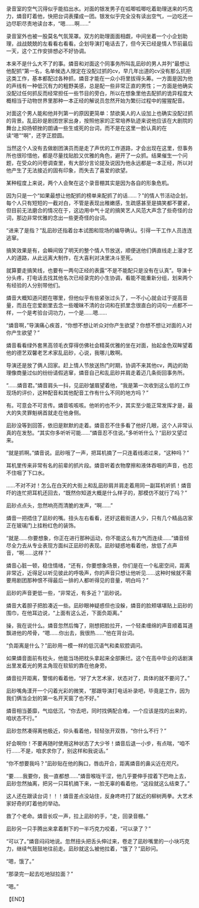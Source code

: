 录音室的空气沉得似乎能掐出水。对面的银发男子在呱唧呱唧吃着助理送来的巧克力，燐音盯着他，快把台词表攥成一团。银发似乎完全没有读出空气，一边吃还一边尽职尽责地读台本，“嗯……啊……”

录音室外也被一股莫名气氛笼罩。双方的助理面面相觑，中间坐着一个小企划助理，战战兢兢的左看看右看看。企划导演打电话去了，但今天已经是情人节前最后一天，这个工作安排想必不好协调。

本来不是什么大不了的事。燐音和对面这个同事务所叫乱凪砂的男人并列“最想让他配抓”第一名，名单候选人限定在没配过抓的cv，早几年出道的cv没有那么抗拒这类工作，基本都配过各种抓，燐音才能在一众小将里拔得头筹。一方面是因为他的声线有一种低沉有力的粗野美感，总是配一些非常正直的男性；一方面是他确实没配过任何抓反而经常担任一些节目的旁白，所以在想象里他去配抓的诡异程度大概相当于动物世界里那种一本正经的解说员忽然开始为繁衍过程中的猩猩配音。

对面这个男人能和他并列第一的原因更简单：禁欲美人的人设加上也确实没配过抓的背景。乱凪砂是剧团世家出身，按照他家的正常培养轨迹来说他应该在大剧院的舞台上抑扬顿挫的朗诵一些生或死的台词，而不是在这里一脸认真的在读“嗯”“啊”，还字正腔圆。

当然这个人没有去做剧团演员而是走了声优的工作道路，才会出现在这里，但事务所也很珍惜他，都是尽量找贴脸又优雅的角色，避开了一众抓。结果催生一个问题，在受众的问卷调查里，有大部分言论提及说因为他永远都是一本正经，所以对他产生了无法接近的固有印象，而失去了喜爱的欲望。

某种程度上来说，两个人会聚在这个录音棚其实是因为各自的形象危机。

因为只是一个“如果最想让他配抓的榜单来配抓了的话……？”的情人节活动企划，每个人只有短短的一截对白，不管是表现出稚嫩感，生疏感甚至是搞笑都不要紧，但目前无法磨合的情况在于，这边用中气十足的搞笑艺人风范大声念了些奇怪的台词，那边非常优雅的念出一些更奇怪的台词。

“进来了是指？”乱凪砂还指着台本试图和现场的编导确认。引得一干工作人员连连逃窜。

搞笑效果是有，会瞬间毁了明天的整个情人节放送，顺便送他们俩直线走上漫才艺人的道路，从此远离大制作，在大喜利对决里决斗至死。

就算要走搞笑线，也要有一两句正经的表露“不是不能配只是没有在认真”。导演十分头疼，打电话去找其他名次已经录完的小生协调，看能不能重新分组，划来两个有经验的人分别带他们。

燐音大概知道问题在哪里，但他似乎有些紧张过头了，一不小心就会过于提高音量，而且在恋爱剧里去念一些暧昧不清的台词和在抓里念很直白的词句一点都不一样，一个是考验台词功力，一个是……嗯……

“燐音啊，”导演痛心疾首，“你想不想让听众对你产生欲望？你想不想让对面的人对你产生欲望？”

燐音看看绿外套黑高领毛衣穿得仿佛社会精英优雅的坐在对面，抬起金色双眸望着他的德艺双馨老艺术家乱凪砂，心说，我哪儿敢啊。

导演还是放了俩人回家。赶上情人节放送热门时期，协调不来其他cv，两边的助理像商量过似的纷纷请假逃窜，燐音自己和乱凪砂并肩走着迈几条街回事务所。

“……燐音君。”燐音肩头一抖，见凪砂皱眉望着他，“我是第一次收到这么低的工作现场的评价，这种配音和其他配音工作有什么不同的地方吗？”

有。可意会不可言传。燐音咳咳咳。他听的也不少，其实至少能正常发挥才是，最大的失灵罪魁祸首就走在他身侧。

凪砂没等到回答，依旧是默默的走着。燐音忍不住多看了他好几眼，这个人非常认真的在发愁。“其实你多听听可能……”燐音忍不住说。”多听听什么？“凪砂又望过来。

“就是抓啊。”燐音说。凪砂哦了一声，把耳机摘了一只连着线递过来，“这种吗？”

耳机里传来非常有名的前辈的抓片段。燐音听着衣物摩擦和液体吞咽的声音，也忍不住咽了下口水。

……不对不对！怎么在白天的大街上和乱凪砂肩并肩走着用同一副耳机听抓！燐音吓的连忙把耳机还回去，“既然你知道大概是什么样子的，那模仿不就行了吗？”

凪砂点点头，忽然响亮而清脆的发声，“啊……”

燐音一把捂住了凪砂的嘴。扭头左右看看，还好这截街道人少，只有几个精品店家正在玻璃门上挂粉红色的装饰。

“就是……你要想象，你正在进行那种运动，你不能这么有力气而连续……”燐音倾尽全力去从专业表现方面纠正凪砂的表现。凪砂疑惑地看着他，放低了点声音，“啊……这样？”

燐音心脏一顿，稳住情绪，“还有，你要想象场景，你们是在一个私密空间，距离非常近，近得足以听见彼此的呼吸声，你的声音只想让他听见……这种时候就不需要用剧团那种恨不得最后一排的人都听得见的音量，明白吗？”

凪砂的声音更低一些，“非常近，有多近？”凪砂说。

燐音大着胆子把脸凑近一些。凪砂眼神疑惑但也没躲，燐音的脸颊堪堪贴上凪砂的围巾，在他耳边说，“上面有这么近，下面负距离。”

操，我在说什么。燐音忽然后悔了，刚想把脸拉开，一个轻柔缠绵的声音顺着耳道飘进他的颅骨，“嗯……你出去，我很热……”他在背台词。

“负距离是什么？”凪砂用一模一样的低沉语气和柔软腔调问。

如果燐音面前有枕头，他能当场把枕头拿起来全部撕烂。这个在高中毕业的话剧演出里发着光的男主角现在软软的靠在他身旁。

燐音拉开距离，警惕的看着他，“好了大艺术家，状态对了，具体的就不要问了。”

凪砂嘴角漾开一个闪着光彩的微笑，“那跟导演打电话补录吧，毕竟是工作，因为我们俩当企划的第一名开天窗了也不好。”

燐音相当萎靡，气焰低沉，“你去吧，同时找俩配合难，一个应该是找的出来的，咱状态不行。”

凪砂忽然凑得离他极近，仰头看着他，轻轻张开双唇，“你什么不行？”

好会啊你！不要再随时使用这种状态了大少爷！燐音后退一小步，有点喘，“咱不行……不是，咱求求你了，别这样和我说话。”

“你不想要我吗？”凪砂贴在他的胸口，唇齿开合，距离燐音的鼻尖近在咫尺。

“要……我要你，我一直都想……”燐音喉咙干涩，他几乎要伸手捏着下巴吻上去，凪砂忽然抽离，把另一只耳机摘下来，一脸无辜的看着他，“这段就这么结束了。”

这人还在跟读台词！！！燐音差点没站住，反身咚咚打了就近的柳树两拳。大艺术家好奇的盯着他的举动。

救了个老命。燐音长叹一声，拉上凪砂的手，“走，回录音棚。”

凪砂另一只手腾出来拿着剩下的一半巧克力咬着，“可以录了？”

“可以了。”燐音闷闷地说。忽然扭头把舌头伸过来，卷走了凪砂嘴里的一小块巧克力，继续气鼓鼓地往前走。凪砂就这么被他拉着，“饿了？”凪砂问。

“嗯，饿了。”

“那录完一起去吃地狱拉面？”

“嗯。”

【END】